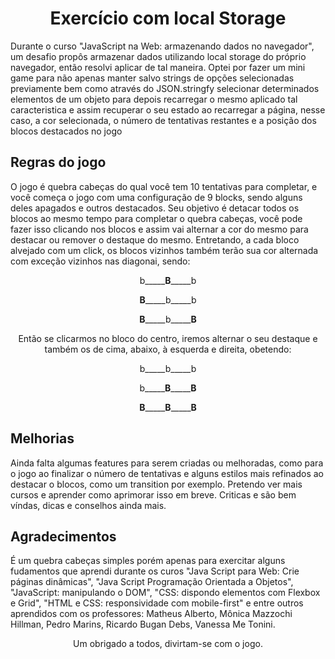 <h1 align="center">  Exercício com local Storage </h1>

<p> Durante o curso "JavaScript na Web: armazenando dados no navegador", um desafio propôs armazenar dados utilizando local storage do próprio navegador, então resolvi aplicar de tal maneira. Optei por fazer um mini game para não apenas manter salvo strings de opções selecionadas previamente bem como através do JSON.stringfy selecionar determinados elementos de um objeto para depois recarregar o mesmo aplicado tal caracteristica e assim recuperar o seu estado ao recarregar a página, nesse caso, a cor selecionada, o número de tentativas restantes e a posição dos blocos destacados no jogo</p>

<h2> Regras do jogo </h2>

<p> O jogo é quebra cabeças do qual você tem 10 tentativas para completar, e você começa o jogo com uma configuração de 9 blocks, sendo alguns deles apagados e outros destacados. Seu objetivo é detacar todos os blocos ao mesmo tempo para completar o quebra cabeças, você pode fazer isso clicando nos blocos e assim vai alternar a cor do mesmo para destacar ou remover o destaque do mesmo. Entretando, a cada bloco alvejado com um click, os blocos vizinhos também terão sua cor alternada com exceção vizinhos nas diagonai, sendo:</p>

<p align="center" justify="center">b_____<strong>B</strong>_____b</p>
<p align="center" justify="center"><strong>B</strong>_____b_____b</p>
<p align="center" justify="center"><strong>B</strong>_____b_____<strong>B</strong></p>

<p align="center" justify="center">Então se clicarmos no bloco do centro, iremos alternar o seu destaque e também os de cima, abaixo, à esquerda e direita, obetendo:<p/p

<p align="center" justify="center">b_____b_____b</p>
<p align="center" justify="center">b_____<strong color="purple">B</strong>_____<strong>B</strong></p>
<p align="center" justify="center"><strong>B</strong>_____<strong>B</strong>_____<strong>B</strong></p>

<h2>Melhorias</h2>
<p align=>Ainda falta algumas features para serem criadas ou melhoradas, como para o jogo ao finalizar o número de tentativas e alguns estilos mais refinados ao destacar o blocos, como um transition por exemplo. Pretendo ver mais cursos e aprender como aprimorar isso em breve. Criticas e são bem víndas, dicas e conselhos ainda mais.</p>

<h2>Agradecimentos</h2>
<p>É um quebra cabeças simples porém apenas para exercitar alguns fudamentos que aprendi durante os curos "Java Script para Web: Crie páginas dinâmicas", "Java Script Programação Orientada a Objetos", "JavaScript: manipulando o DOM", "CSS: dispondo elementos com Flexbox e Grid", "HTML e CSS: responsividade com mobile-first" e entre outros aprendidos com os  professores: Matheus Alberto, Mônica Mazzochi Hillman, Pedro Marins, Ricardo Bugan Debs, Vanessa Me Tonini.</p>

<p align="center" justify="center">Um obrigado a todos, divirtam-se com o jogo.</p>
